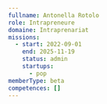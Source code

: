```yaml
---
fullname: Antonella Rotolo
role: Intrapreneure
domaine: Intraprenariat
missions:
  - start: 2022-09-01
    end: 2025-11-19
    status: admin
    startups:
      - pop
memberType: beta
competences: []
---
```

